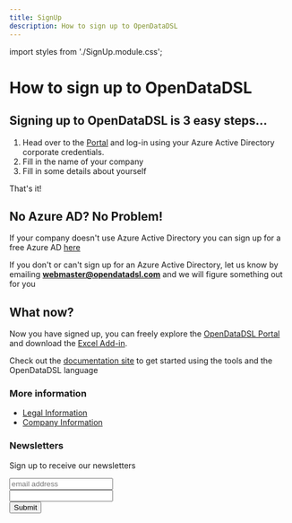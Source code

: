```yaml
---
title: SignUp
description: How to sign up to OpenDataDSL
---
```

import styles from './SignUp.module.css';


How to sign up to OpenDataDSL
=======

## Signing up to OpenDataDSL is 3 easy steps...

1. Head over to the [Portal](https://portal.opendatadsl.com/authentication/login) and log-in using your Azure Active 
Directory corporate credentials.
2. Fill in the name of your company
3. Fill in some details about yourself

That's it!

## No Azure AD? No Problem!
If your company doesn't use Azure Active Directory you can sign up for a free Azure AD [here](https://docs.microsoft.com/en-us/windows/client-management/mdm/register-your-free-azure-active-directory-subscription)

If you don't or can't sign up for an Azure Active Directory, let us know by emailing **webmaster@opendatadsl.com** and we will figure something out for you

## What now?
Now you have signed up, you can freely explore the [OpenDataDSL Portal](https://doc.opendatadsl.com/docs/user/portal) 
and download the [Excel Add-in](https://doc.opendatadsl.com/docs/user/excel).

Check out the [documentation site](https://doc.opendatadsl.com/) to get started using the tools and the OpenDataDSL language

### More information

* [Legal Information](legal/Legal-Notices)
* [Company Information](AboutUs)

### Newsletters
Sign up to receive our newsletters

<link href="//cdn-images.mailchimp.com/embedcode/slim-10_7.css" rel="stylesheet" type="text/css" />
<div className={styles.mc_div} id="mc_embed_signup">
    <form action="https://opendatadsl.us20.list-manage.com/subscribe/post?u=94ab649e417c079356b26adc3&amp;id=582c506efa" method="post" id="mc-embedded-subscribe-form" name="mc-embedded-subscribe-form" className="validate" target="_blank" noValidate>
        <div id="mc_embed_signup_scroll">
        <input className={styles.mc_email} type="email" defaultValue="" name="EMAIL" className="email" id="mce-EMAIL" placeholder="email address" required />
        <div className={styles.mc_hidden} aria-hidden="true">
            <input type="text" name="b_94ab649e417c079356b26adc3_582c506efa" tabIndex="-1" defaultValue="" />
        </div>
        <div className="clear">
            <input type="submit" defaultValue="Subscribe" name="subscribe" id="mc-embedded-subscribe" className="button" />
        </div>
        </div>
    </form>
</div>
